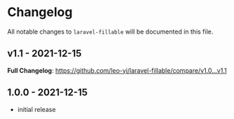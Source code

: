 # Changelog

All notable changes to `laravel-fillable` will be documented in this file.

## v1.1 - 2021-12-15

**Full Changelog**: https://github.com/leo-yi/laravel-fillable/compare/v1.0...v1.1

## 1.0.0 - 2021-12-15

- initial release
